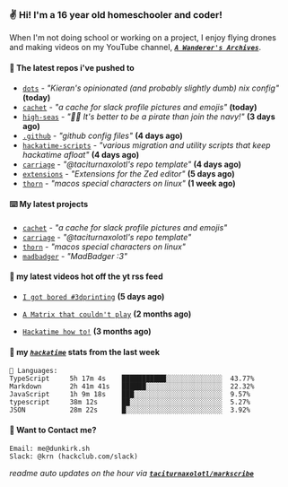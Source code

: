 ### ✌️ Hi! I'm a 16 year old homeschooler and coder!

When I'm not doing school or working on a project, I enjoy flying drones and making videos on my YouTube channel, [**_`A Wanderer's Archives`_**](https://youtube.com/@wanderer.archives).

#### 👷 The latest repos i've pushed to

- [`dots`](https://github.com/taciturnaxolotl/dots) - _"Kieran's opinionated (and probably slightly dumb) nix config"_ **(today)**
- [`cachet`](https://github.com/taciturnaxolotl/cachet) - _"a cache for slack profile pictures and emojis"_ **(today)**
- [`high-seas`](https://github.com/hackclub/high-seas) - _"🏴‍☠️ It's better to be a pirate than join the navy!"_ **(3 days ago)**
- [`.github`](https://github.com/taciturnaxolotl/.github) - _"github config files"_ **(4 days ago)**
- [`hackatime-scripts`](https://github.com/taciturnaxolotl/hackatime-scripts) - _"various migration and utility scripts that keep hackatime afloat"_ **(4 days ago)**
- [`carriage`](https://github.com/taciturnaxolotl/carriage) - _"@taciturnaxolotl's repo template"_ **(4 days ago)**
- [`extensions`](https://github.com/zed-industries/extensions) - _"Extensions for the Zed editor"_ **(5 days ago)**
- [`thorn`](https://github.com/taciturnaxolotl/thorn) - _"macos special characters on linux"_ **(1 week ago)**

#### ⌨️ My latest projects

- [`cachet`](https://github.com/taciturnaxolotl/cachet) - _"a cache for slack profile pictures and emojis"_
- [`carriage`](https://github.com/taciturnaxolotl/carriage) - _"@taciturnaxolotl's repo template"_
- [`thorn`](https://github.com/taciturnaxolotl/thorn) - _"macos special characters on linux"_
- [`madbadger`](https://github.com/taciturnaxolotl/madbadger) - _"MadBadger :3"_

#### 🍿 my latest videos hot off the yt rss feed

- [`I got bored #3dprinting`](https://www.youtube.com/watch?v=59f5n1NeItE) **(5 days ago)**

- [`A Matrix that couldn't play`](https://www.youtube.com/watch?v=NodwjZF7uZw) **(2 months ago)**

- [`Hackatime how to!`](https://www.youtube.com/watch?v=eKoD9yyr1To) **(3 months ago)**



#### 📡 my [_`hackatime`_](https://waka.hackclub.com) stats from the last week

```text
💾 Languages:
TypeScript     5h 17m 4s    ███████████░░░░░░░░░░░░░░  43.77%
Markdown       2h 41m 41s   ██████░░░░░░░░░░░░░░░░░░░  22.32%
JavaScript     1h 9m 18s    ███░░░░░░░░░░░░░░░░░░░░░░  9.57%
typescript     38m 12s      ██░░░░░░░░░░░░░░░░░░░░░░░  5.27%
JSON           28m 22s      █░░░░░░░░░░░░░░░░░░░░░░░░  3.92%
```

#### 📮 Want to Contact me?

```text
Email: me@dunkirk.sh
Slack: @krn (hackclub.com/slack)
```

_readme auto updates on the hour via [**`taciturnaxolotl/markscribe`**](https://github.com/taciturnaxolotl/markscribe)_
